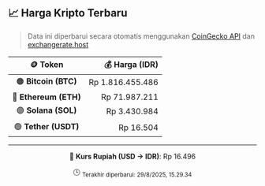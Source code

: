 

<!-- HARGA_KRIPTO -->
## 📈 Harga Kripto Terbaru

> Data ini diperbarui secara otomatis menggunakan [CoinGecko API](https://www.coingecko.com/) dan [exchangerate.host](https://exchangerate.host/)

<div align="center">

| 🪙 Token | 💰 Harga (IDR) |
|:------:|---------------:|
| 🟠 **Bitcoin (BTC)**   | Rp 1.816.455.486 |
| 🔵 **Ethereum (ETH)**  | Rp 71.987.211 |
| 🟣 **Solana (SOL)**    | Rp 3.430.984 |
| 🟢 **Tether (USDT)**   | Rp 16.504 |

---

💱 **Kurs Rupiah (USD → IDR)**: Rp 16.496

🕒 <sub>Terakhir diperbarui: 29/8/2025, 15.29.34</sub>

</div>
<!-- /HARGA_KRIPTO -->